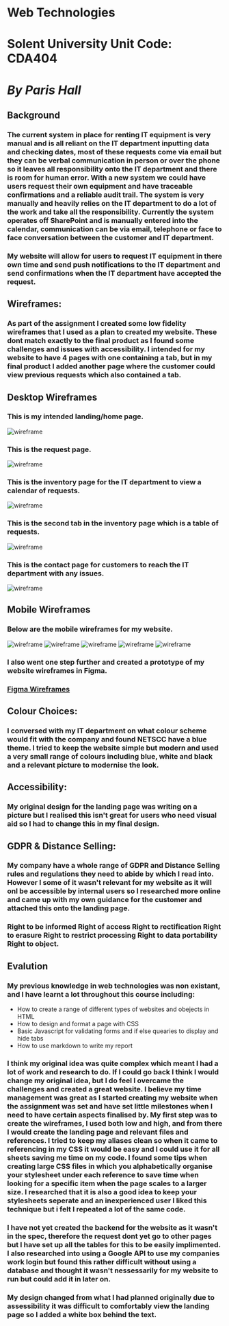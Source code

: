 # **Web Technologies**
# Solent University Unit Code: CDA404
# *By Paris Hall*
## Background 
### The current system in place for renting IT equipment is very manual and is all reliant on the IT department inputting data and checking dates, most of these requests come via email but they can be verbal communication in person or over the phone so it leaves all responsibility onto the IT department and there is room for human error. With a new system we could have users request their own equipment and have traceable confirmations and a reliable audit trail. The system is very manually and heavily relies on the IT department to do a lot of the work and take all the responsibility. Currently the system operates off SharePoint and is manually entered into the calendar, communication can be via email, telephone or face to face conversation between the customer and IT department.
### My website will allow for users to request IT equipment in there own time and send push notifications to the IT department and send confirmations when the IT department have accepted the request. 
## Wireframes: 
### As part of the assignment I created some low fidelity wireframes that I used as a plan to created my website. These dont match exactly to the final product as I found some challenges and issues with accessibility. I intended for my website to have 4 pages with one containing a tab, but in my final product I added another page where the customer could view previous requests which also contained a tab.
## Desktop Wireframes
### This is my intended landing/home page.
![wireframe](assignment/img/dt_home_page.PNG)
### This is the request page.
![wireframe](assignment/img/dt_request.PNG)
### This is the inventory page for the IT department to view a calendar of requests.
![wireframe](assignment/img/dt_inventory_p1.PNG)
### This is the second tab in the inventory page which is a table of requests.
![wireframe](assignment/img/dt_inventory_p2.PNG)
### This is the contact page for customers to reach the IT department with any issues.
![wireframe](assignment/img/dt_contact_us.PNG)
## Mobile Wireframes
### Below are the mobile wireframes for my website.
![wireframe](assignment/img/m_home_page.PNG)
![wireframe](assignment/img/m_request.PNG)
![wireframe](assignment/img/m_inventory_p1.PNG)
![wireframe](assignment/img/m_inventory_p2.PNG)
![wireframe](assignment/img/m_contact_us.PNG)
### I also went one step further and created a prototype of my website wireframes in Figma.
### [Figma Wireframes](https://www.figma.com/file/L5oKf7u1PZHTiidpx5uWpW/Web-Tech)
## Colour Choices: 
### I conversed with my IT department on what colour scheme would fit with the company and found NETSCC have a blue theme. I tried to keep the website simple but modern and used a very small range of colours including blue, white and black and a relevant picture to modernise the look.
## Accessibility:
### My original design for the landing page was writing on a picture but I realised this isn't great for users who need visual aid so I had to change this in my final design.
## GDPR & Distance Selling: 
### My company have a whole range of GDPR and Distance Selling rules and regulations they need to abide by which I read into. However I some of it wasn't relevant for my website as it will onl be accessible by internal users so I researched more online and came up with my own guidance for the customer and attached this onto the landing page. 
### Right to be informed Right of access Right to rectification Right to erasure Right to restrict processing Right to data portability Right to object.
## Evalution
### My previous knowledge in web technologies was non existant, and I have learnt a lot throughout this course including:
* How to create a range of different types of websites and obejects in HTML 
* How to design and format a page with CSS
* Basic Javascript for validating forms and if else quearies to display and hide tabs
* How to use markdown to write my report
### I think my original idea was quite complex which meant I had a lot of work and research to do. If I could go back I think I would change my original idea, but I do feel I overcame the challenges and created a great website. I believe my time management was great as I started creating my website when the assignment was set and have set little milestones when I need to have certain aspects finalised by. My first step was to create the wireframes, I used both low and high, and from there I would create the landing page and relevant files and references. I tried to keep my aliases clean so when it came to referencing in my CSS it would be easy and I could use it for all sheets saving me time on my code. I found some tips when creating large CSS files in which you alphabetically organise your stylesheet under each reference to save time when looking for a specific item when the page scales to a larger size. I researched that it is also a good idea to keep your stylesheets seperate and an inexperienced user I liked this technique but i felt I repeated a lot of the same code.
### I have not yet created the backend for the website as it wasn't in the spec, therefore the request dont yet go to other pages but I have set up all the tables for this to be easily implimented. I also researched into using a Google API to use my companies work login but found this rather difficult without using a database and thought it wasn't nessessarily for my website to run but could add it in later on.
### My design changed from what I had planned originally due to assessibility it was difficult to comfortably view the landing page so I added a white box behind the text.